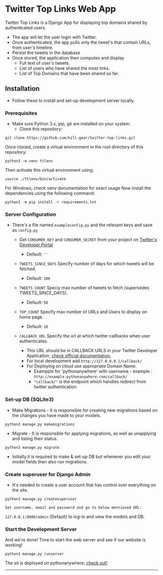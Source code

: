 # Twitter Top Links Web App

Twitter Top Links is a Django App for displaying top domains shared by authenticated users.

* The app will let the user login with Twitter.
* Once authenticated, the app pulls only the tweet's that contain URLs, from user's timeline.
* Persist the tweets in the database
* Once stored, the application then computes and display
    * Full text of user's tweets. 
    * List of users who have shared the most links.
    * List of Top Domains that have been shared so far.
 
## Installation
* Follow these to install and set-up development server locally.

### Prerequisites
* Make sure Python 3.x, pip, git are installed on your system. 
    * Clone this repository:
    
```git clone https://github.com/kill-gear/twitter-top-links.git```

Once cloned, create a virtual environment in the root directory of this repository:

```python3 -m venv ttlenv```

Then activate this virtual environment using:

```source ./ttlenv/bin/activate ``` 

For Windows, check venv documentation for exact usage
Now install the dependencies using the following command:

```python3 -m pip install -r requirements.txt```

### Server Configuration

* There's a file named ```exampleconfig.py``` and the relevant keys and save as ```config.py```
    
    * Get ```CONSUMER_KEY``` and ```CONSUMER_SECRET``` from your project on [Twitter's Developer Portal](https://developer.twitter.com/en/docs/labs/getting-started)
        * Default: ```''```
    
    * ```TWEETS_SINCE_DAYS``` Specify number of days for which tweets will be fetched.
        * Default: ```100```
    
    * ```TWEETS_COUNT``` Speciy max number of tweets to fetch (supersedes TWEETS_SINCE_DAYS).
        * Default: ```50```
    
    * ```TOP_COUNT``` Specify max number of URLs and Users to display on home page.
        * Default: ```10```
    
    * ```CALLBACK_URL``` Specify the url at which twitter callbacks when user authenticates.
        * This URL should be in CALLBACK URLS in your Twitter Developer Application, [check official documentation.](https://developer.twitter.com/en/docs/apps/callback-urls)
        * For local development add ```http://127.0.0.0.1/callback/```
        * For Deploying on cloud use appropriate Domain Name.
            * Exampple for 'pythonanywhere' with username - example : ```http://example.pythonanywhere.com/callback/```
            * ```"callback/"``` is the endpoint which handles redirect from twitter authentication

### Set-up DB (SQLite3)
* Make Migrations - It is responsible for creating new migrations based on the changes you have made to your models.

```python3 manage.py makemigrations```
* Migrate - It is responsible for applying migrations, as well as unapplying and listing their status.

```python3 manage.py migrate```
* Initially it is required to make & set-up DB but whenever you edit your model fields then also run migrations.

### Create superuser for Django Admin
* It's needed to create a user account that has control over everything on the site.
```
python3 manage.py createsuperuser
```
    Set username, email and password and go to below mentioned URL:
  
```127.0.0.1:8000/admin``` (Default) to log-in and view the models and DB.

### Start the Development Server
And we're done! Time to start the web server and see if our website is working!

```python3 manage.py runserver```

The sit is deployed on pythonanywhere, [check out!](http://killgear.pythonanywhere.com)
***
